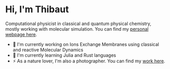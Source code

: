 # Hi, I'm Thibaut

Computational physicist in classical and quantum physical chemistry, mostly working with molecular simulation. You can find my [personal webpage here](https://thibautflottat.fr).

- 🔭 I'm currently working on Ions Exchange Membranes using classical and reactive Molecular Dynamics
- 🌱 I'm currently learning Julia and Rust languages
- ⚡ As a nature lover, I'm also a photographer. You can find my [work here](https://terredevolcans.fr).
